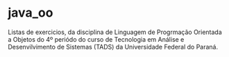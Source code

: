 # java_oo
Listas de exercicios, da disciplina de Linguagem de Progrmação Orientada a Objetos do 4º periódo do curso de 
Tecnologia em Análise e Desenvilvimento de Sistemas (TADS) da
Universidade Federal do Paraná.
